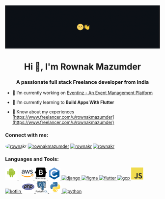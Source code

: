 ![](https://github.com/RownakM/RownakM/blob/main/gif.gif)
<h1 align="center">Hi 👋, I'm Rownak Mazumder</h1>
<h3 align="center">A passionate full stack Freelance developer from India</h3>

- 🔭 I’m currently working on [Eventinz - An Event Management Platform](https://eventinz.com/)

- 🌱 I’m currently learning to **Build Apps With Flutter**

- 📄 Know about my experiences [https://www.freelancer.com/u/rownakmazumder](https://www.freelancer.com/u/rownakmazumder)

<h3 align="left">Connect with me:</h3>
<p align="left">
  <a href="https://www.freelancer.com/u/rownakmazumder" target="blank"><img align="center" src="https://play-lh.googleusercontent.com/upwLkj4exA23LrLmDlcBacjX9U5nbfMK79Ug15k3dRlIFvK_A9x5JdcZieuq3soMmUQ" alt="rownakr" height="30" width="30" style="border-radius: 50%" /></a>
<a href="https://linkedin.com/in/rownakmazumder" target="blank"><img align="center" src="https://raw.githubusercontent.com/rahuldkjain/github-profile-readme-generator/master/src/images/icons/Social/linked-in-alt.svg" alt="rownakmazumder" height="30" width="40" /></a>
<a href="https://fb.com/rownakr" target="blank"><img align="center" src="https://raw.githubusercontent.com/rahuldkjain/github-profile-readme-generator/master/src/images/icons/Social/facebook.svg" alt="rownakr" height="30" width="40" /></a>
<a href="https://github.com/RownakM" target="blank"><img align="center" src="https://raw.githubusercontent.com/rahuldkjain/github-profile-readme-generator/master/src/images/icons/Social/github.svg" alt="rownakr" height="30" width="40" /></a>
</p>

<h3 align="left">Languages and Tools:</h3>
<p align="left"> <a href="https://developer.android.com" target="_blank" rel="noreferrer"> 
  <img src="https://raw.githubusercontent.com/devicons/devicon/master/icons/android/android-original-wordmark.svg" alt="android" width="40" height="40"/> </a> &nbsp;
  <a href="https://aws.amazon.com" target="_blank" rel="noreferrer"> <img src="https://raw.githubusercontent.com/devicons/devicon/master/icons/amazonwebservices/amazonwebservices-original-wordmark.svg" alt="aws" width="40" height="40"/> </a> <a href="https://getbootstrap.com" target="_blank" rel="noreferrer"> <img src="https://raw.githubusercontent.com/devicons/devicon/master/icons/bootstrap/bootstrap-plain-wordmark.svg" alt="bootstrap" width="40" height="40"/> </a> <a href="https://www.cprogramming.com/" target="_blank" rel="noreferrer"> <img src="https://raw.githubusercontent.com/devicons/devicon/master/icons/c/c-original.svg" alt="c" width="40" height="40"/> </a> <a href="https://www.djangoproject.com/" target="_blank" rel="noreferrer"> <img src="https://cdn.worldvectorlogo.com/logos/django.svg" alt="django" width="40" height="40"/> </a> <a href="https://www.figma.com/" target="_blank" rel="noreferrer"> <img src="https://www.vectorlogo.zone/logos/figma/figma-icon.svg" alt="figma" width="40" height="40"/> </a> <a href="https://flutter.dev" target="_blank" rel="noreferrer"> <img src="https://www.vectorlogo.zone/logos/flutterio/flutterio-icon.svg" alt="flutter" width="40" height="40"/> </a> <a href="https://cloud.google.com" target="_blank" rel="noreferrer"> <img src="https://www.vectorlogo.zone/logos/google_cloud/google_cloud-icon.svg" alt="gcp" width="40" height="40"/> </a> <a href="https://developer.mozilla.org/en-US/docs/Web/JavaScript" target="_blank" rel="noreferrer"> <img src="https://raw.githubusercontent.com/devicons/devicon/master/icons/javascript/javascript-original.svg" alt="javascript" width="40" height="40"/> </a> <a href="https://kotlinlang.org" target="_blank" rel="noreferrer"> <img src="https://www.vectorlogo.zone/logos/kotlinlang/kotlinlang-icon.svg" alt="kotlin" width="40" height="40"/> </a> <a href="https://www.php.net" target="_blank" rel="noreferrer"> <img src="https://raw.githubusercontent.com/devicons/devicon/master/icons/php/php-original.svg" alt="php" width="40" height="40"/> </a> <a href="https://www.postgresql.org" target="_blank" rel="noreferrer"> <img src="https://raw.githubusercontent.com/devicons/devicon/master/icons/postgresql/postgresql-original-wordmark.svg" alt="postgresql" width="40" height="40"/> </a> <a href="https://www.python.org" target="_blank" rel="noreferrer"> <img src="https://raw.githubusercontent.com/devicons/devicon/master/icons/python/python-original.svg" alt="python" width="40" height="40"/> </a>
<a href="https://angular.io" target="_blank" rel="noreferrer"> <img src="https://angular.io/assets/images/logos/angularjs/AngularJS-Shield.svg" alt="python" width="40" height="40"/> </a>
</p>
